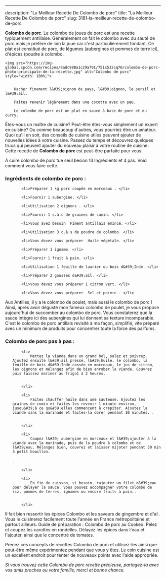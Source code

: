 ---
description: "La Meilleur Recette De Colombo de porc"
title: "La Meilleur Recette De Colombo de porc"
slug: 3181-la-meilleur-recette-de-colombo-de-porc

<p>
	<strong>Colombo de porc</strong>. 
	Le colombo de joues de porc est une recette typiquement antillaise. Généralement on fait le colombo avec du sauté de porc mais je préfère de loin la joue car c&#39;est particulièrement fondant. Ce plat est constitué de porc, de légumes (aubergines et pommes de terre ici), d&#39;épices (poudre à colombo.
</p>
<p>
	
	<img src="https://img-global.cpcdn.com/recipes/8adc988a1c29a791/751x532cq70/colombo-de-porc-photo-principale-de-la-recette.jpg" alt="Colombo de porc" style="width: 100%;">
	
	
		Hacher finement l&#39;oignon de pays, l&#39;oignon, le persil et l&#39;ail.
	
		Faites revenir légèrement dans une cocotte avec un peu.
	
		Le colombo de porc est un plat en sauce à base de porc et du curry.
	
</p>

Êtes-vous un maître de cuisine? Peut-être êtes-vous simplement un expert en cuisine? Ou comme beaucoup d'autres, vous pourriez être un amateur. Quoi qu'il en soit, des conseils de cuisine utiles peuvent ajouter de nouvelles idées à votre cuisine. Passez du temps et découvrez quelques trucs qui peuvent ajouter du nouveau plaisir à votre routine de cuisine. Cette recette de <strong> Colombo de porc </strong> est peut-être parfaite pour vous.

<!--inarticleads1-->

À cuire colombo de porc tue seul besion 13 Ingrédients et 4 pas. Voici comment vous faire cette.

<h3>Ingrédients de colombo de porc :</h3>

<ol>
	
		<li>Préparer 1 kg porc coupée en morceaux ⁣. </li>
	
		<li>Fournir 1 aubergine⁣. </li>
	
		<li>Utilisation 2 oignons ⁣. </li>
	
		<li>Fournir 1 c.à.c de graines de cumin⁣. </li>
	
		<li>Vous avez besoin  Piment antillais émincé⁣. </li>
	
		<li>Utilisation 3 c.à.s de poudre de colombo⁣. </li>
	
		<li>Vous devez vous préparer  Huile végétale⁣. </li>
	
		<li>Préparer 1 igname⁣. </li>
	
		<li>Fournir 1 fruit à pain⁣. </li>
	
		<li>Utilisation 1 feuille de laurier ou bois d&#39;Inde⁣. </li>
	
		<li>Préparer 2 gousses d&#39;ail⁣. </li>
	
		<li>Vous devez vous préparer 1 citron vert⁣. </li>
	
		<li>Vous devez vous préparer  Sel et poivre ⁣. </li>
	
</ol>

Aux Antilles, il y a le colombo de poulet, mais aussi le colombo de porc ! Ainsi, après avoir dégusté mon fameux colombo de poulet, je vous propose aujourd&#39;hui de succomber au colombo de porc. Vous constaterez que la sauce intègre ici des aubergines qui lui donnent sa texture incomparable. C&#39;est le colombo de porc antillais revisité à ma façon, simplifié, vite préparé avec un minimum de produits pour concentrer toute la force des parfums. 

<!--inarticleads2-->

<h3>Colombo de porc pas à pas :</h3>

<ol>
	
		<li>
			Mettez la viande dans un grand bol, salez et poivrez. Ajoutez ensuite l&#39;ail pressé, l&#39;huile, le colombo, la feuille de bois d&#39;Inde cassée en morceaux, le jus de citron, les oignons et mélangez afin de bien enrober la viande. Couvrez puis laissez mariner au frigo1 à 2 heures.
			
			
		</li>
	
		<li>
			Faites chauffer huile dans une sauteuse. Ajoutez les graines de cumin et faites-les revenir 1 minute environ, jusqu&#39;à ce qu&#39;elles commencent à crépiter. Ajoutez la viande sans la marinade et faites-la dorer pendant 10 minutes. ⁣.
			
			
		</li>
	
		<li>
			Coupez l&#39; aubergine en morceaux et l&#39;ajouter à la viande avec la marinade, puis de la poudre à colombo et de l&#39;eau. Mélangez bien, couvrez et laisser mijoter pendant 30 min à petit bouillon.⁣
⁣.
			
			
		</li>
	
		<li>
			En fin de cuisson, si besoin, rajoutez un filet d&#39;eau pour delayer la sauce. Vous pouvez accompagner votre colombo de riz, pommes de terres, ignames ou encore fruits à pain.⁣.
			
			
		</li>
	
</ol>

Il fait bien ressortir les épices Colombo et les saveurs de gingembre et d&#39;ail. Vous le cuisinerez facilement toute l&#39;année en France métropolitaine et partout ailleurs. Guide de préparation : Colombo de porc au Cookeo. Pelez et coupez les carottes en rondelles. Délayez les épices dans l&#39;eau et l&#39;ajouter, ainsi que le concentré de tomates. 

<!--inarticleads1-->

<p>
Prenez ces concepts de recettes Colombo de porc et utilisez-les ainsi que peut-être même expérimentez pendant que vous y êtes. Le coin cuisine est un excellent endroit pour tenter de nouveaux points avec l'aide appropriée.
</p>

<p>
<i>Si vous trouvez cette Colombo de porc recette précieuse, partagez-la avec vos amis proches ou votre famille, merci et bonne chance.</i>
</p>
